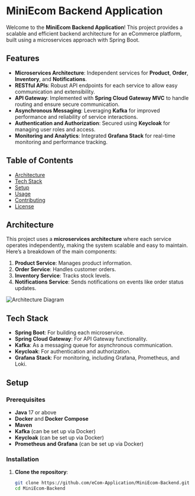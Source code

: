 # MiniEcom Backend Application

Welcome to the **MiniEcom Backend Application**! This project provides a scalable and efficient backend architecture for an eCommerce platform, built using a microservices approach with Spring Boot.

## Features

- **Microservices Architecture**: Independent services for **Product**, **Order**, **Inventory**, and **Notifications**.
- **RESTful APIs**: Robust API endpoints for each service to allow easy communication and extensibility.
- **API Gateway**: Implemented with **Spring Cloud Gateway MVC** to handle routing and ensure secure communication.
- **Asynchronous Messaging**: Leveraging **Kafka** for improved performance and reliability of service interactions.
- **Authentication and Authorization**: Secured using **Keycloak** for managing user roles and access.
- **Monitoring and Analytics**: Integrated **Grafana Stack** for real-time monitoring and performance tracking.

## Table of Contents

- [Architecture](#architecture)
- [Tech Stack](#tech-stack)
- [Setup](#setup)
- [Usage](#usage)
- [Contributing](#contributing)
- [License](#license)

## Architecture

This project uses a **microservices architecture** where each service operates independently, making the system scalable and easy to maintain. Here’s a breakdown of the main components:

1. **Product Service**: Manages product information.
2. **Order Service**: Handles customer orders.
3. **Inventory Service**: Tracks stock levels.
4. **Notifications Service**: Sends notifications on events like order status updates.

![Architecture Diagram](path/to/your/architecture-diagram.png) <!-- Optional: Add a link to an architecture diagram image -->

## Tech Stack

- **Spring Boot**: For building each microservice.
- **Spring Cloud Gateway**: For API Gateway functionality.
- **Kafka**: As a messaging queue for asynchronous communication.
- **Keycloak**: For authentication and authorization.
- **Grafana Stack**: For monitoring, including Grafana, Prometheus, and Loki.

## Setup

### Prerequisites

- **Java** 17 or above
- **Docker** and **Docker Compose**
- **Maven**
- **Kafka** (can be set up via Docker)
- **Keycloak** (can be set up via Docker)
- **Prometheus and Grafana** (can be set up via Docker)

### Installation

1. **Clone the repository**:
   ```bash
   git clone https://github.com/eCom-Application/MiniEcom-Backend.git
   cd MiniEcom-Backend
